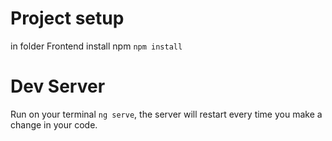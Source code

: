 # Project setup
in folder Frontend install npm `npm install`

# Dev Server
Run on your terminal `ng serve`, the server will restart every time you make a change in your code.
